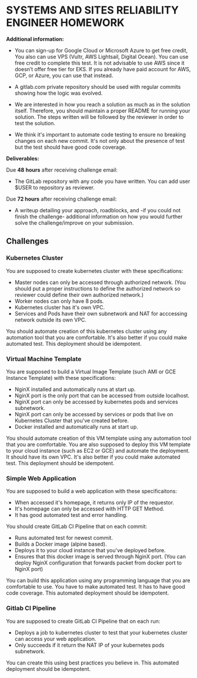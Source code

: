 # SYSTEMS AND SITES RELIABILITY ENGINEER HOMEWORK

**Additional information:**

- You can sign-up for Google Cloud or Microsoft Azure to get free credit, You also can use VPS (Vultr, AWS Lightsail, Digital Ocean). You can use free credit to complete this test. It is not advisable to use AWS since it doesn’t offer free tier for EKS. If you already have paid account for AWS, GCP, or Azure, you can use that instead.

- A gitlab.com private repository should be used with regular commits showing how the logic was evolved.

- We are interested in how you reach a solution as much as in the solution itself. Therefore, you should maintain a proper README for running your solution. The steps written will be followed by the reviewer in order to test the solution.
- We think it's important to automate code testing to ensure no breaking changes on each new commit. It's not only about the presence of test but the test should have good code coverage.

**Deliverables:**

Due **48** **hours** after receiving challenge email:

- The GitLab repository with any code you have written. You can add user $USER to repository as reviewer.

Due **72 hours** after receiving challenge email:

- A writeup detailing your approach, roadblocks, and -if you could not finish the challenge- additional information on how you would further solve the challenge/improve on your submission.

## Challenges

### Kubernetes Cluster

You are supposed to create kubernetes cluster with these specifications:

- Master nodes can only be accessed through authorized network. (You should put a proper instructions to define the authorized network so reviewer could define their own authorized network.)
- Worker nodes can only have 8 pods.
- Kubernetes cluster has it's own VPC.
- Services and Pods have their own subnetwork and NAT for acccessing network outside its own VPC.

You should automate creation of this kubernetes cluster using any automation tool that you are comfortable. It's also better if you could make automated test. This deployment should be idempotent.

### Virtual Machine Template

You are supposed to build a Virtual Image Template (such AMI or GCE Instance Template) with these specifications:

- NginX installed and automatically runs at start up.
- NginX port is the only port that can be accessed from outside localhost.
- NginX port can only be accessed by kubernetes pods and services subnetwork.
- NginX port can only be accessed by services or pods that live on Kubernetes Cluster that you've created before.
- Docker installed and automatically runs at start up.

You should automate creation of this VM template using any automation tool that you are comfortable. You are also supposed to deploy this VM template to your cloud instance (such as EC2 or GCE) and automate the deployment. It should have its own VPC. It's also better if you could make automated test.  This deployment should be idempotent.

### Simple Web Application

You are supposed to build a web application with these specificaitons:

- When accessed it's homepage, it returns only IP of the requestor.
- It's homepage can only be accessed with HTTP GET Method.
- It has good automated test and error handling.

You should create GitLab CI Pipeline that on each commit:

- Runs automated test for newest commit.
- Builds a Docker image (alpine based).
- Deploys it to your cloud instance that you've deployed before.
- Ensures that this docker image is served through NginX port. (You can deploy NginX configuration that forwards packet from docker port to NginX port)

You can build this application using any programming language that you are comfortable to use. You have to make automated test. It has to have good code coverage. This automated deployment should be idempotent.

### Gitlab CI Pipeline

You are supposed to create GitLab CI Pipeline that on each run: 

- Deploys a job to kubernetes cluster to test that your kubernetes cluster can access your web application.
- Only succeeds if it return the NAT IP of your kubernetes pods subnetwork.

You can create this using best practices you believe in. This automated deployment should be idempotent.